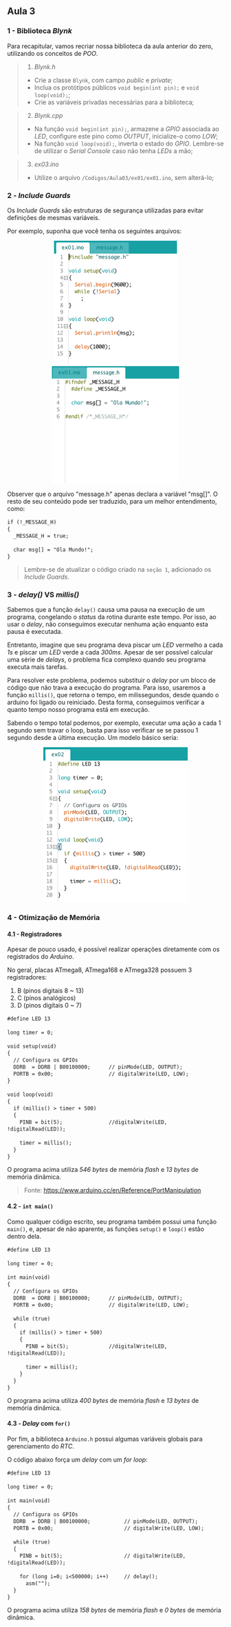 ## Aula 3

### 1 - Biblioteca *Blynk*

Para recapitular, vamos recriar nossa biblioteca da aula anterior do zero, utilizando os conceitos de *POO*.

> 1. *Blynk.h*
>
> * Crie a classe ```Blynk```, com campo *public* e *private*;
> * Inclua os protótipos públicos ```void begin(int pin);``` e ```void loop(void);```;
> * Crie as variáveis privadas necessárias para a biblioteca;

> 2. *Blynk.cpp*
>
> * Na função ```void begin(int pin);```, armazene a *GPIO* associada ao *LED*, configure este pino como *OUTPUT*, inicialize-o como *LOW*;
> * Na função ```void loop(void);```, inverta o estado do *GPIO*. Lembre-se de utilizar o *Serial Console* caso não tenha *LEDs* a mão;

> 3. *ex03.ino*
>
> * Utilize o arquivo ```/Codigos/Aula03/ex01/ex01.ino```, sem alterá-lo;

### 2 - *Include Guards*

Os *Include Guards* são estruturas de segurança utilizadas para evitar definições de mesmas variáveis.

Por exemplo, suponha que você tenha os seguintes arquivos:

<p align="center">
  <img src="screenshots/ex07_1.jpg">
  <img src="screenshots/ex07_2.jpg">
</p>

Observer que o arquivo "message.h" apenas declara a variável "msg[]". O resto de seu conteúdo pode ser traduzido, para um melhor entendimento, como:

```
if (!_MESSAGE_H)
{
  _MESSAGE_H = true;
  
  char msg[] = "Ola Mundo!";
}
```

> Lembre-se de atualizar o código criado na ```seção 1```, adicionado os *Include Guards*.

### 3 - *delay()* VS *millis()*

Sabemos que a função ```delay()``` causa uma pausa na execução de um programa, congelando o *status* da rotina durante este tempo. Por isso, ao usar o *delay*, não conseguimos executar nenhuma ação enquanto esta pausa é executada.

Entretanto, imagine que seu programa deva piscar um *LED* vermelho a cada *1s* e piscar um *LED* verde a cada *300ms*. Apesar de ser possível calcular uma série de *delays*, o problema fica complexo quando seu programa executa mais tarefas.

Para resolver este problema, podemos substituir o *delay* por um bloco de código que não trava a execução do programa. Para isso, usaremos a função ```millis()```, que retorna o tempo, em milissegundos, desde quando o arduino foi ligado ou reiniciado. Desta forma, conseguimos verificar a quanto tempo nosso programa está em execução.

Sabendo o tempo total podemos, por exemplo, executar uma ação a cada 1 segundo sem travar o loop, basta para isso verificar se se passou 1 segundo desde a última execução. Um modelo básico seria:

<p align="center">
  <img src="screenshots/ex08.jpg">
</p>

### 4 - Otimização de Memória

#### 4.1 - Registradores

Apesar de pouco usado, é possível realizar operações diretamente com os registrados do *Arduino*.

No geral, placas ATmega8, ATmega168 e ATmega328 possuem 3 registradores:

1. B (pinos digitais 8 ~ 13)
2. C (pinos analógicos)
3. D (pinos digitais 0 ~ 7)

```
#define LED 13

long timer = 0;

void setup(void)
{
  // Configura os GPIOs
  DDRB  = DDRB | B00100000;      // pinMode(LED, OUTPUT);
  PORTB = 0x00;                  // digitalWrite(LED, LOW);
}

void loop(void)
{
  if (millis() > timer + 500)
  {
    PINB = bit(5);               //digitalWrite(LED, !digitalRead(LED));
    
    timer = millis();
  }
}
```

O programa acima utiliza *546 bytes* de memória *flash* e *13 bytes* de memória dinâmica.

> Fonte: https://www.arduino.cc/en/Reference/PortManipulation

#### 4.2 - ```int main()```

Como qualquer código escrito, seu programa também possui uma função ```main()```, e, apesar de não aparente, as funções ```setup()``` e ```loop()``` estão dentro dela.

```
#define LED 13

long timer = 0;

int main(void)
{
  // Configura os GPIOs
  DDRB  = DDRB | B00100000;      // pinMode(LED, OUTPUT);
  PORTB = 0x00;                  // digitalWrite(LED, LOW);  

  while (true)
  {
    if (millis() > timer + 500)
    {
      PINB = bit(5);             //digitalWrite(LED, !digitalRead(LED));
      
      timer = millis();
    }
  }
}
```

O programa acima utiliza *400 bytes* de memória *flash* e *13 bytes* de memória dinâmica.

#### 4.3 - *Delay* com ```for()```

Por fim, a biblioteca ```Arduino.h``` possui algumas variáveis globais para gerenciamento do *RTC*. 

O código abaixo força um *delay* com um *for loop*:

```
#define LED 13

long timer = 0;

int main(void)
{
  // Configura os GPIOs
  DDRB  = DDRB | B00100000;           // pinMode(LED, OUTPUT);
  PORTB = 0x00;                       // digitalWrite(LED, LOW);  

  while (true)
  {
    PINB = bit(5);                    // digitalWrite(LED, !digitalRead(LED));

    for (long i=0; i<500000; i++)     // delay();
      asm("");
  }
}
```

O programa acima utiliza *158 bytes* de memória *flash* e *0 bytes* de memória dinâmica.
